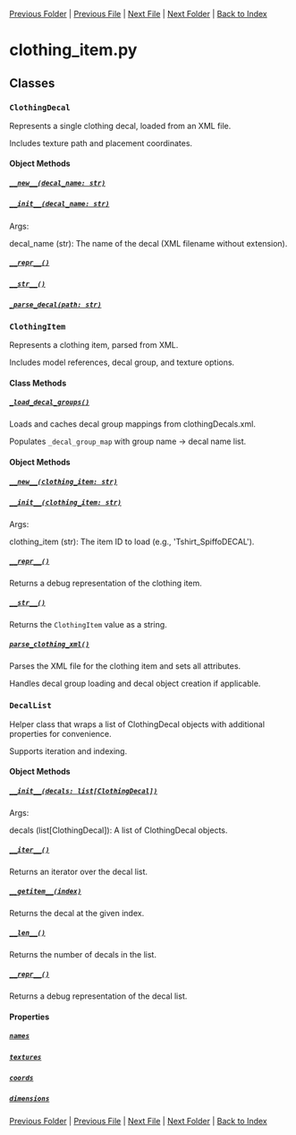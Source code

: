 [Previous Folder](../lists/body_locations_list.md) | [Previous File](body_location.md) | [Next File](components.md) | [Next Folder](../parser/distribution_container_parser.md) | [Back to Index](../../index.md)

# clothing_item.py

## Classes

### `ClothingDecal`

Represents a single clothing decal, loaded from an XML file.

Includes texture path and placement coordinates.

#### Object Methods
##### [`__new__(decal_name: str)`](https://github.com/Vaileasys/pz-wiki_parser/blob/main/scripts/objects/clothing_item.py#L14)
##### [`__init__(decal_name: str)`](https://github.com/Vaileasys/pz-wiki_parser/blob/main/scripts/objects/clothing_item.py#L21)

Args:

decal_name (str): The name of the decal (XML filename without extension).

##### [`__repr__()`](https://github.com/Vaileasys/pz-wiki_parser/blob/main/scripts/objects/clothing_item.py#L42)
##### [`__str__()`](https://github.com/Vaileasys/pz-wiki_parser/blob/main/scripts/objects/clothing_item.py#L45)
##### [`_parse_decal(path: str)`](https://github.com/Vaileasys/pz-wiki_parser/blob/main/scripts/objects/clothing_item.py#L48)

### `ClothingItem`

Represents a clothing item, parsed from XML.

Includes model references, decal group, and texture options.

#### Class Methods
##### [`_load_decal_groups()`](https://github.com/Vaileasys/pz-wiki_parser/blob/main/scripts/objects/clothing_item.py#L120)

Loads and caches decal group mappings from clothingDecals.xml.

Populates `_decal_group_map` with group name -> decal name list.

#### Object Methods
##### [`__new__(clothing_item: str)`](https://github.com/Vaileasys/pz-wiki_parser/blob/main/scripts/objects/clothing_item.py#L70)
##### [`__init__(clothing_item: str)`](https://github.com/Vaileasys/pz-wiki_parser/blob/main/scripts/objects/clothing_item.py#L77)

Args:

clothing_item (str): The item ID to load (e.g., 'Tshirt_SpiffoDECAL').

##### [`__repr__()`](https://github.com/Vaileasys/pz-wiki_parser/blob/main/scripts/objects/clothing_item.py#L111)

Returns a debug representation of the clothing item.

##### [`__str__()`](https://github.com/Vaileasys/pz-wiki_parser/blob/main/scripts/objects/clothing_item.py#L115)

Returns the `ClothingItem` value as a string.

##### [`parse_clothing_xml()`](https://github.com/Vaileasys/pz-wiki_parser/blob/main/scripts/objects/clothing_item.py#L144)

Parses the XML file for the clothing item and sets all attributes.

Handles decal group loading and decal object creation if applicable.


### `DecalList`

Helper class that wraps a list of ClothingDecal objects with additional properties for convenience.

Supports iteration and indexing.

#### Object Methods
##### [`__init__(decals: list[ClothingDecal])`](https://github.com/Vaileasys/pz-wiki_parser/blob/main/scripts/objects/clothing_item.py#L199)

Args:

decals (list[ClothingDecal]): A list of ClothingDecal objects.

##### [`__iter__()`](https://github.com/Vaileasys/pz-wiki_parser/blob/main/scripts/objects/clothing_item.py#L206)

Returns an iterator over the decal list.

##### [`__getitem__(index)`](https://github.com/Vaileasys/pz-wiki_parser/blob/main/scripts/objects/clothing_item.py#L210)

Returns the decal at the given index.

##### [`__len__()`](https://github.com/Vaileasys/pz-wiki_parser/blob/main/scripts/objects/clothing_item.py#L214)

Returns the number of decals in the list.

##### [`__repr__()`](https://github.com/Vaileasys/pz-wiki_parser/blob/main/scripts/objects/clothing_item.py#L218)

Returns a debug representation of the decal list.

#### Properties
##### [`names`](https://github.com/Vaileasys/pz-wiki_parser/blob/main/scripts/objects/clothing_item.py#L223)
##### [`textures`](https://github.com/Vaileasys/pz-wiki_parser/blob/main/scripts/objects/clothing_item.py#L227)
##### [`coords`](https://github.com/Vaileasys/pz-wiki_parser/blob/main/scripts/objects/clothing_item.py#L231)
##### [`dimensions`](https://github.com/Vaileasys/pz-wiki_parser/blob/main/scripts/objects/clothing_item.py#L235)


[Previous Folder](../lists/body_locations_list.md) | [Previous File](body_location.md) | [Next File](components.md) | [Next Folder](../parser/distribution_container_parser.md) | [Back to Index](../../index.md)
